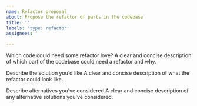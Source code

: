 ```yaml
---
name: Refactor proposal
about: Propose the refactor of parts in the codebase
title: ''
labels: 'type: refactor'
assignees: ''

---
```


Which code could need some refactor love?
A clear and concise description of which part of the codebase could need a refactor and why.

Describe the solution you'd like
A clear and concise description of what the refactor could look like.

Describe alternatives you've considered
A clear and concise description of any alternative solutions you've considered.
